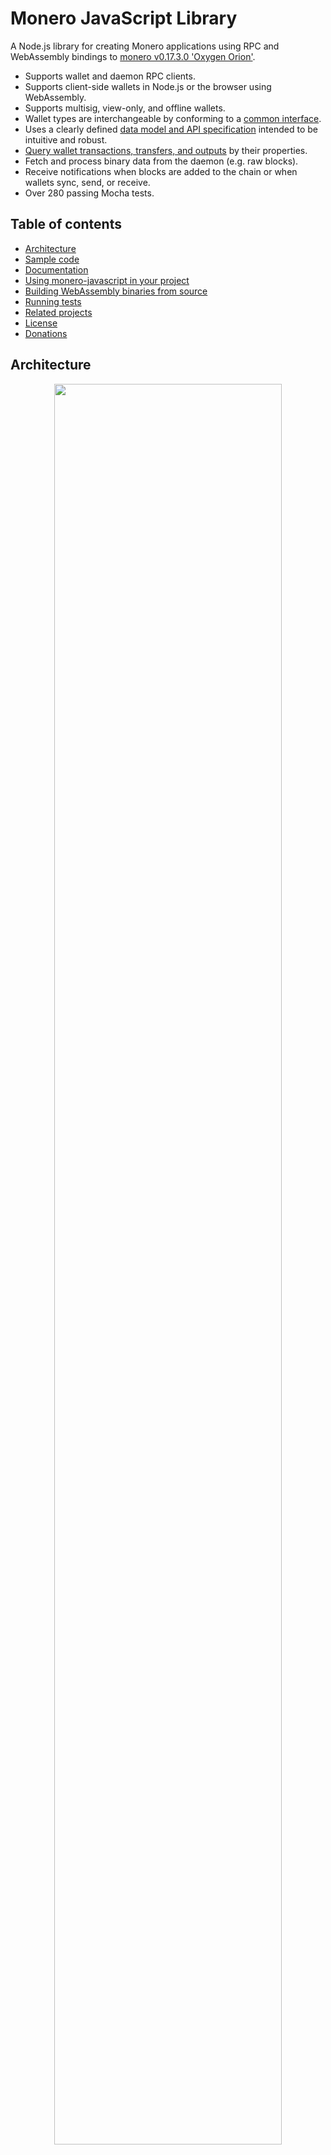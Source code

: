 # Monero JavaScript Library

A Node.js library for creating Monero applications using RPC and WebAssembly bindings to [monero v0.17.3.0 'Oxygen Orion'](https://github.com/monero-project/monero/tree/v0.17.3.0).

* Supports wallet and daemon RPC clients.
* Supports client-side wallets in Node.js or the browser using WebAssembly.
* Supports multisig, view-only, and offline wallets.
* Wallet types are interchangeable by conforming to a [common interface](https://moneroecosystem.org/monero-javascript/MoneroWallet.html).
* Uses a clearly defined [data model and API specification](https://moneroecosystem.org/monero-java/monero-spec.pdf) intended to be intuitive and robust.
* [Query wallet transactions, transfers, and outputs](docs/developer_guide/query_data_model.md) by their properties.
* Fetch and process binary data from the daemon (e.g. raw blocks).
* Receive notifications when blocks are added to the chain or when wallets sync, send, or receive.
* Over 280 passing Mocha tests.

## Table of contents

* [Architecture](#architecture)
* [Sample code](#sample-code)
* [Documentation](#documentation)
* [Using monero-javascript in your project](#using-monero-javascript-in-your-project)
* [Building WebAssembly binaries from source](#building-webassembly-binaries-from-source)
* [Running tests](#running-tests)
* [Related projects](#related-projects)
* [License](#license)
* [Donations](#donations)

## Architecture

<p align="center">
	<img width="85%" height="auto" src="docs/img/architecture.png"/><br>
	<i>Build Node.js or browser applications using RPC or WebAssembly bindings to <a href="https://github.com/monero-project/monero">monero-project/monero</a>.  Wallet implementations are interchangeable by conforming to a common interface, <a href="https://moneroecosystem.org/monero-javascript/MoneroWallet.html">MoneroWallet.js</a>.</i>
</p>

## Sample code

```js
// import library
const monerojs = require("monero-javascript");

// connect to daemon
let daemon = await monerojs.connectToDaemonRpc("http://localhost:38081", "superuser", "abctesting123");
let height = await daemon.getHeight();            // 1523651
let feeEstimate = await daemon.getFeeEstimate();  // 1014313512
let txsInPool = await daemon.getTxPool();         // get transactions in the pool

// open wallet on monero-wallet-rpc
let walletRpc = await monerojs.connectToWalletRpc("http://localhost:38084", "rpc_user", "abc123");
await walletRpc.openWallet("sample_wallet_rpc", "supersecretpassword123");
let primaryAddress = await walletRpc.getPrimaryAddress(); // 555zgduFhmKd2o8rPUz...
let balance = await walletRpc.getBalance();               // 533648366742
let txs = await walletRpc.getTxs();                       // get transactions containing transfers to/from the wallet

// create wallet from mnemonic phrase using WebAssembly bindings to monero-project
let walletFull = await monerojs.createWalletFull({
  path: "sample_wallet_full",
  password: "supersecretpassword123",
  networkType: "stagenet",
  serverUri: "http://localhost:38081",
  serverUsername: "superuser",
  serverPassword: "abctesting123",
  mnemonic: "hefty value scenic...",
  restoreHeight: 573936,
});

// synchronize with progress notifications
await walletFull.sync(new class extends monerojs.MoneroWalletListener {
  onSyncProgress(height, startHeight, endHeight, percentDone, message) {
    // feed a progress bar?
  }
});

// synchronize in the background every 5 seconds
await walletFull.startSyncing(5000);

// receive notifications when funds are received, confirmed, and unlocked
let fundsReceived = false;
await walletFull.addListener(new class extends monerojs.MoneroWalletListener {
  onOutputReceived(output) {
    let amount = output.getAmount();
    let txHash = output.getTx().getHash();
    let isConfirmed = output.getTx().isConfirmed();
    let isLocked = output.getTx().isLocked();
    fundsReceived = true;
  }
});

// send funds from RPC wallet to WebAssembly wallet
let createdTx = await walletRpc.createTx({
  accountIndex: 0,
  address: await walletFull.getAddress(1, 0),
  amount: "250000000000", // send 0.25 XMR (denominated in atomic units)
  relay: false // create transaction and relay to the network if true
});
let fee = createdTx.getFee(); // "Are you sure you want to send... ?"
await walletRpc.relayTx(createdTx); // relay the transaction

// recipient receives unconfirmed funds within 5 seconds
await new Promise(function(resolve) { setTimeout(resolve, 5000); });
assert(fundsReceived);

// save and close WebAssembly wallet
await walletFull.close(true);
```

## Documentation

* [JSDocs](https://moneroecosystem.org/monero-javascript/MoneroWallet.html)
* [API and model overview with visual diagrams](https://moneroecosystem.org/monero-java/monero-spec.pdf)
* [Mocha tests](src/test)
* [Installing prerequisites](docs/developer_guide/installing_prerequisites.md)
* [Getting started part 1: creating a Node.js application](docs/developer_guide/getting_started_p1.md)
* [Getting started part 2: creating a web application](docs/developer_guide/getting_started_p2.md)
* [Creating wallets](docs/developer_guide/creating_wallets.md)
* [The data model: blocks, transactions, transfers, and outputs](docs/developer_guide/data_model.md)
* [Getting transactions, transfers, and outputs](docs/developer_guide/query_data_model.md)
* [Sending funds](docs/developer_guide/sending_funds.md)
* [Multisig wallets](docs/developer_guide/multisig_wallets.md)
* [View-only and offline wallets](docs/developer_guide/view_only_offline.md)
* [HTTPS and self-signed certificates](./docs/developer_guide/https_and_self_signed_certificates.md)

## Using monero-javascript in your project

1. `cd your_project` or `mkdir your_project && cd your_project && npm init`
2. `npm install monero-javascript@0.6.2`
3. Add `require("monero-javascript")` to your application code.
4. If building a browser application, copy assets from ./dist to your web app's build directory as needed.

#### If using RPC servers:
1. Download and install [Monero CLI](https://web.getmonero.org/downloads/).
2. Start monero-daemon-rpc, e.g.: `./monerod --stagenet` (or use a remote daemon).
3. Start monero-wallet-rpc, e.g.: `./monero-wallet-rpc --daemon-address http://localhost:38081 --stagenet --rpc-bind-port 38084 --rpc-login rpc_user:abc123 --wallet-dir ./`

## Building WebAssembly binaries from source

This project uses WebAssembly to package and execute Monero's source code for use in a browser or other WebAssembly-supported environment.

Compiled WebAssembly binaries are committed to ./dist for convenience, but these files can be built independently from source code:

1. Install and activate emscripten.
	1. Clone emscripten repository: `git clone https://github.com/emscripten-core/emsdk.git`
	2. `cd emsdk`
	3. `git pull && ./emsdk install latest-upstream && ./emsdk activate latest-upstream && source ./emsdk_env.sh`
	4. `export EMSCRIPTEN=path/to/emsdk/upstream/emscripten` (change for your system)
2. Clone monero-javascript repository: `git clone https://github.com/monero-ecosystem/monero-javascript.git`
3. `cd monero-javascript`
4. `./bin/update_submodules.sh`
5. Modify ./external/monero-cpp/external/monero-project/src/crypto/wallet/CMakeLists.txt from `set(MONERO_WALLET_CRYPTO_LIBRARY "auto" ...` to `set(MONERO_WALLET_CRYPTO_LIBRARY "cn" ...`.
6. `./bin/build_all.sh` (install [monero-project dependencies](https://github.com/monero-project/monero#dependencies) as needed for your system)

## Running tests

1. Clone the project repository: `git clone https://github.com/monero-ecosystem/monero-javascript.git`
2. `cd monero-javascript`
3. Start RPC servers:
	1. Download and install [Monero CLI](https://web.getmonero.org/downloads/).
	2. Start monero-daemon-rpc, e.g.: `./monerod --stagenet` (or use a remote daemon).
	3. Start monero-wallet-rpc, e.g.: `./monero-wallet-rpc --daemon-address http://localhost:38081 --stagenet --rpc-bind-port 38084 --rpc-login rpc_user:abc123 --wallet-dir ./`
4. Configure the appropriate RPC endpoints, authentication, and other settings in [TestUtils.js](src/test/utils/TestUtils.js) (e.g. `WALLET_RPC_CONFIG` and `DAEMON_RPC_CONFIG`).

#### Running tests in Node.js

* Run all tests: `npm test`
* Run tests by their description, e.g.: `npm run test -- --grep "Can get transactions"`

#### Running tests in a browser

1. Start monero-wallet-rpc servers used by tests: `./bin/start_wallet_rpc_test_servers.sh`
2. In another terminal, build browser tests: `./bin/build_browser_tests.sh`
3. Access http://localhost:8080/tests.html in a browser to run all tests

## Related projects

* [monero-java](https://github.com/monero-ecosystem/monero-java)
* [monero-cpp](https://github.com/monero-ecosystem/monero-cpp)
* [monerostresstester.com](https://github.com/woodser/monerostresstester.com) - repeatedly sends txs to self to stress test the network (under development)
* [monero-deposit-scanner](https://github.com/woodser/monero-deposit-scanner) - scan for incoming deposits to an address using a view key (under development)
* [monerowebwallet.com](https://github.com/woodser/monerowebwallet.com) - open-source, client-side web wallet (under development)

## License

This project is licensed under MIT.

## Donations

If this library brings you value, please consider donating.

<p align="center">
	<img src="donate.png" width="115" height="115"/><br>
	<code>46FR1GKVqFNQnDiFkH7AuzbUBrGQwz2VdaXTDD4jcjRE8YkkoTYTmZ2Vohsz9gLSqkj5EM6ai9Q7sBoX4FPPYJdGKQQXPVz</code>
</p>
